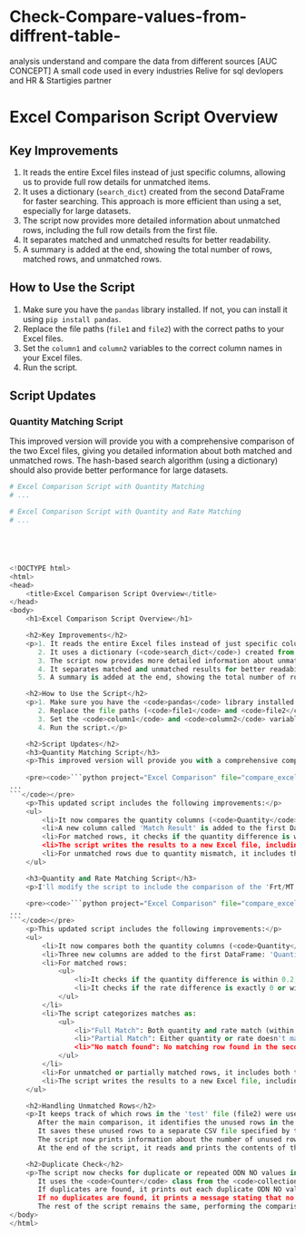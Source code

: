 # Check-Compare-values-from-diffrent-table-
analysis understand and compare the data from different sources [AUC CONCEPT] A small code used in every industries  Relive  for sql devlopers and HR &amp; Startigies partner
# Excel Comparison Script Overview

## Key Improvements
1. It reads the entire Excel files instead of just specific columns, allowing us to provide full row details for unmatched items.
2. It uses a dictionary (`search_dict`) created from the second DataFrame for faster searching. This approach is more efficient than using a set, especially for large datasets.
3. The script now provides more detailed information about unmatched rows, including the full row details from the first file.
4. It separates matched and unmatched results for better readability.
5. A summary is added at the end, showing the total number of rows, matched rows, and unmatched rows.

## How to Use the Script
1. Make sure you have the `pandas` library installed. If not, you can install it using `pip install pandas`.
2. Replace the file paths (`file1` and `file2`) with the correct paths to your Excel files.
3. Set the `column1` and `column2` variables to the correct column names in your Excel files.
4. Run the script.

## Script Updates

### Quantity Matching Script
This improved version will provide you with a comprehensive comparison of the two Excel files, giving you detailed information about both matched and unmatched rows. The hash-based search algorithm (using a dictionary) should also provide better performance for large datasets.

```python
# Excel Comparison Script with Quantity Matching
# ...

# Excel Comparison Script with Quantity and Rate Matching
# ...





<!DOCTYPE html>
<html>
<head>
    <title>Excel Comparison Script Overview</title>
</head>
<body>
    <h1>Excel Comparison Script Overview</h1>

    <h2>Key Improvements</h2>
    <p>1. It reads the entire Excel files instead of just specific columns, allowing us to provide full row details for unmatched items.<br>
       2. It uses a dictionary (<code>search_dict</code>) created from the second DataFrame for faster searching. This approach is more efficient than using a set, especially for large datasets.<br>
       3. The script now provides more detailed information about unmatched rows, including the full row details from the first file.<br>
       4. It separates matched and unmatched results for better readability.<br>
       5. A summary is added at the end, showing the total number of rows, matched rows, and unmatched rows.</p>

    <h2>How to Use the Script</h2>
    <p>1. Make sure you have the <code>pandas</code> library installed. If not, you can install it using <code>pip install pandas</code>.<br>
       2. Replace the file paths (<code>file1</code> and <code>file2</code>) with the correct paths to your Excel files.<br>
       3. Set the <code>column1</code> and <code>column2</code> variables to the correct column names in your Excel files.<br>
       4. Run the script.</p>

    <h2>Script Updates</h2>
    <h3>Quantity Matching Script</h3>
    <p>This improved version will provide you with a comprehensive comparison of the two Excel files, giving you detailed information about both matched and unmatched rows. The hash-based search algorithm (using a dictionary) should also provide better performance for large datasets.</p>
    
    <pre><code>```python project="Excel Comparison" file="compare_excel_with_quantity.py"
...
```</code></pre>
    <p>This updated script includes the following improvements:</p>
    <ul>
        <li>It now compares the quantity columns (<code>Quantity</code> in the first file and <code>LD WT</code> in the second file) for matched rows.</li>
        <li>A new column called 'Match Result' is added to the first DataFrame to store the match results.</li>
        <li>For matched rows, it checks if the quantity difference is within 0.2. If so, it considers it a match and specifies whether it's an exact match or a close match.</li>
        <li>The script writes the results to a new Excel file, including the 'Match Result' column.</li>
        <li>For unmatched rows due to quantity mismatch, it includes the quantity difference in the output.</li>
    </ul>

    <h3>Quantity and Rate Matching Script</h3>
    <p>I'll modify the script to include the comparison of the 'Frt/MT' column with the 'Rate/Ton' column, considering matches within a 1-10 Rs difference. I'll also include the unmatched amount and value in the results.</p>
    
    <pre><code>```python project="Excel Comparison" file="compare_excel_with_quantity_and_rate.py"
...
```</code></pre>
    <p>This updated script includes the following improvements:</p>
    <ul>
        <li>It now compares both the quantity columns (<code>Quantity</code> and <code>LD WT</code>) and the rate columns (<code>Frt/MT</code> and <code>Rate/Ton</code>) for matched rows.</li>
        <li>Three new columns are added to the first DataFrame: 'Quantity Match', 'Rate Match', and 'Match Result'.</li>
        <li>For matched rows:
            <ul>
                <li>It checks if the quantity difference is within 0.2, as before.</li>
                <li>It checks if the rate difference is exactly 0 or within 1-10 Rs.</li>
            </ul>
        </li>
        <li>The script categorizes matches as:
            <ul>
                <li>"Full Match": Both quantity and rate match (within the specified tolerances)</li>
                <li>"Partial Match": Either quantity or rate doesn't match</li>
                <li>"No match found": No matching row found in the second file</li>
            </ul>
        </li>
        <li>For unmatched or partially matched rows, it includes both the quantity difference and the rate difference in the output.</li>
        <li>The script writes the results to a new Excel file, including the new 'Quantity Match', 'Rate Match', and 'Match Result' columns.</li>
    </ul>

    <h2>Handling Unmatched Rows</h2>
    <p>It keeps track of which rows in the 'test' file (file2) were used in the comparison by adding them to a <code>used_rows</code> set.<br>
       After the main comparison, it identifies the unused rows in the 'test' file by creating a new DataFrame <code>unused_df</code> that contains all rows from file2 where the key column (Inv No) is not in the <code>used_rows</code> set.<br>
       It saves these unused rows to a separate CSV file specified by the <code>unused_rows_file</code> parameter.<br>
       The script now prints information about the number of unused rows in file2 and where they were saved.<br>
       At the end of the script, it reads and prints the contents of the unused rows file to verify the output.</p>

    <h2>Duplicate Check</h2>
    <p>The script now checks for duplicate or repeated ODN NO values in the 'tar' file (file1) at the beginning of the script.<br>
       It uses the <code>Counter</code> class from the <code>collections</code> module to count the occurrences of each ODN NO value.<br>
       If duplicates are found, it prints out each duplicate ODN NO value and the number of times it's repeated.<br>
       If no duplicates are found, it prints a message stating that no duplicate ODN NO values were found.<br>
       The rest of the script remains the same, performing the comparison, creating output files, and printing results as before.</p>
</body>
</html>
